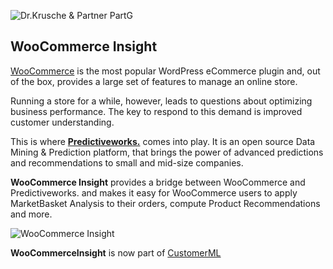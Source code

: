 ![Dr.Krusche & Partner PartG](https://raw.github.com/skrusche63/shopify-insight/master/images/dr_kruscheundpartner_640.png)

## WooCommerce Insight 

[WooCommerce](http://www.woothemes.com/woocommerce) is the most popular WordPress eCommerce plugin and, out of the box, provides a 
large set of features to manage an online store. 

Running a store for a while, however, leads to questions about optimizing business performance. The key to respond to this demand is 
improved customer understanding.

This is where [**Predictiveworks.**](http://predictiveworsk.eu) comes into play. It is an open source Data Mining & Prediction platform,
that brings the power of advanced predictions and recommendations to small and mid-size companies.

**WooCommerce Insight** provides a bridge between WooCommerce and Predictiveworks. and makes it easy for WooCommerce users to apply 
MarketBasket Analysis to their orders, compute Product Recommendations and more.

![WooCommerce Insight](https://raw.github.com/skrusche63/woocommerce-insight/master/images/woocommerce_insight_640.png)



**WooCommerceInsight** is now part of [CustomerML](http://customerml.com)
